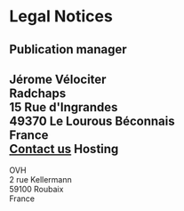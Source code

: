 <!---------------------
  title: Legal Notices
  --------------------->

Legal Notices
=========================

Publication manager
-------------------------
Jérome Vélociter<br>
Radchaps<br>
15 Rue d'Ingrandes<br>
49370 Le Lourous Béconnais<br>
France<br>
[Contact us](/contact)
Hosting
-------------------------
OVH<br>
2 rue Kellermann<br>
59100 Roubaix<br>
France

